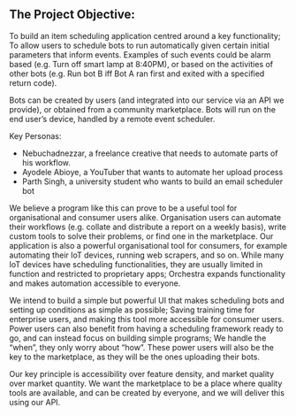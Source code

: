 ## The Project Objective:
To build an item scheduling application centred around a key functionality; To allow users to schedule bots to run automatically given certain initial parameters that inform events. Examples of such events could be alarm based (e.g. Turn off smart lamp at 8:40PM), or based on the activities of other bots (e.g. Run bot B iff Bot A ran first and exited with a specified return code). 

Bots can be created by users (and integrated into our service via an API we provide), or obtained from a community marketplace. Bots will run on the end user’s device, handled by a remote event scheduler. 
  
Key Personas:
-   Nebuchadnezzar, a freelance creative that needs to automate parts of his workflow.  
-   Ayodele Abioye, a YouTuber that wants to automate her upload process
-   Parth Singh, a university student who wants to build an email scheduler bot

We believe a program like this can prove to be a useful tool for organisational and consumer users alike. Organisation users can automate their workflows (e.g. collate and distribute a report on a weekly basis), write custom tools to solve their problems, or find one in the marketplace. Our application is also a powerful organisational tool for consumers, for example automating their IoT devices, running web scrapers, and so on. While many IoT devices have scheduling functionalities, they are usually limited in function and restricted to proprietary apps; Orchestra expands functionality and makes automation accessible to everyone.

We intend to build a simple but powerful UI that makes scheduling bots and setting up conditions as simple as possible; Saving training time for enterprise users, and making this tool more accessible for consumer users. Power users can also benefit from having a scheduling framework ready to go, and can instead focus on building simple programs; We handle the “when”, they only worry about “how”. These power users will also be the key to the marketplace, as they will be the ones uploading their bots.   

Our key principle is accessibility over feature density, and market quality over market quantity. We want the marketplace to be a place where quality tools are available, and can be created by everyone, and we will deliver this using our API.

